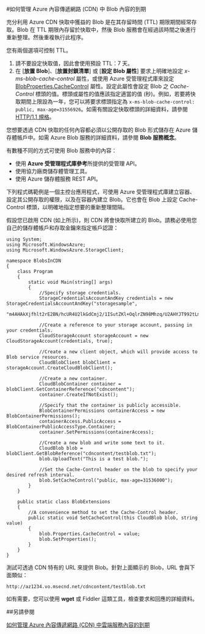 <properties
 pageTitle="如何管理 Azure 內容傳遞網路 (CDN) 中 Blob 內容的到期"
 description="深入了解選項，以控制 Azure CDN 快取中的 Blob 存留時間。"
 services="cdn"
 documentationCenter=".NET"
 authors="camsoper"
 manager="erikre"
 editor=""/>
<tags
 ms.service="cdn"
 ms.workload="media"
 ms.tgt_pltfrm="na"
 ms.devlang="dotnet"
 ms.topic="article"
 ms.date="02/25/2016"
 ms.author="casoper"/>


#如何管理 Azure 內容傳遞網路 (CDN) 中 Blob 內容的到期  

充分利用 Azure CDN 快取中獲益的 Blob 是在其存留時間 (TTL) 期限期間經常存取。Blob 在 TTL 期限內存留於快取中，然後 Blob 服務會在經過該時間之後進行重新整理。然後重複執行此程序。

您有兩個選項可控制 TTL。

1.	請不要設定快取值，因此會使用預設 TTL：7 天。
2.	在 [**放置 Blob**]、[**放置封鎖清單**] 或 [**設定 Blob 屬性**] 要求上明確地設定 *x-ms-blob-cache-control* 屬性，或使用 Azure 受管理程式庫來設定 [BlobProperties.CacheControl](https://msdn.microsoft.com/library/microsoft.windowsazure.storage.blob.blobproperties.cachecontrol.aspx) 屬性。設定此屬性會設定 Blob 之 *Cache-Control* 標頭的值。標頭或屬性的值應該指定適當的值 (秒)。例如，若要將快取期間上限設為一年，您可以將要求標頭指定為 `x-ms-blob-cache-control: public, max-age=31556926`。如需有關設定快取標頭的詳細資料，請參閱 [HTTP/1.1 規格](http://www.w3.org/Protocols/rfc2616/rfc2616-sec13.html)。  

您想要透過 CDN 快取的任何內容都必須以公開存取的 Blob 形式儲存在 Azure 儲存體帳戶中。如需 Azure Blob 服務的詳細資料，請參閱 **Blob 服務概念**。

有數種不同的方式可使用 Blob 服務中的內容：

-	使用 **Azure 受管理程式庫參考**所提供的受管理 API。
-	使用協力廠商儲存體管理工具。
-	使用 Azure 儲存體服務 REST API。  

下列程式碼範例是一個主控台應用程式，可使用 Azure 受管理程式庫建立容器、設定其公開存取的權限，以及在容器內建立 Blob。它也會在 Blob 上設定 Cache-Control 標頭，以明確地指定想要的重新整理間隔。

假設您已啟用 CDN (如上所示)，則 CDN 將會快取所建立的 Blob。請務必使用您自己的儲存體帳戶和存取金鑰來指定帳戶認證：

	using System;
	using Microsoft.WindowsAzure;
	using Microsoft.WindowsAzure.StorageClient;

	namespace BlobsInCDN
	{
	    class Program
	    {
	        static void Main(string[] args)
	        {
	            //Specify storage credentials.
	            StorageCredentialsAccountAndKey credentials = new StorageCredentialsAccountAndKey("storagesample",
	                "m4AHAkXjfhlt2rE2BN/hcUR4U2lkGdCmj2/1ISutZKl+OqlrZN98Mhzq/U2AHYJT992tLmrkFW+mQgw9loIVCg==");

	            //Create a reference to your storage account, passing in your credentials.
	            CloudStorageAccount storageAccount = new CloudStorageAccount(credentials, true);

	            //Create a new client object, which will provide access to Blob service resources.
	            CloudBlobClient blobClient = storageAccount.CreateCloudBlobClient();

	            //Create a new container.
	            CloudBlobContainer container = blobClient.GetContainerReference("cdncontent");
	            container.CreateIfNotExist();

	            //Specify that the container is publicly accessible.
	            BlobContainerPermissions containerAccess = new BlobContainerPermissions();
	            containerAccess.PublicAccess = BlobContainerPublicAccessType.Container;
	            container.SetPermissions(containerAccess);

	            //Create a new blob and write some text to it.
	            CloudBlob blob = blobClient.GetBlobReference("cdncontent/testblob.txt");
	            blob.UploadText("This is a test blob.");

	            //Set the Cache-Control header on the blob to specify your desired refresh interval.
	            blob.SetCacheControl("public, max-age=31536000");
	        }
	    }

	    public static class BlobExtensions
	    {
	        //A convenience method to set the Cache-Control header.
	        public static void SetCacheControl(this CloudBlob blob, string value)
	        {
	            blob.Properties.CacheControl = value;
	            blob.SetProperties();
	        }
	    }
	}

測試可透過 CDN 特有的 URL 來提供 Blob。針對上面顯示的 Blob，URL 會與下面類似：

	http://az1234.vo.msecnd.net/cdncontent/testblob.txt  

如有需要，您可以使用 **wget** 或 Fiddler 這類工具，檢查要求和回應的詳細資料。

##另請參閱

[如何管理 Azure 內容傳遞網路 (CDN) 中雲端服務內容的到期](./cdn-manage-expiration-of-cloud-service-content.md)

<!---HONumber=AcomDC_0420_2016-->